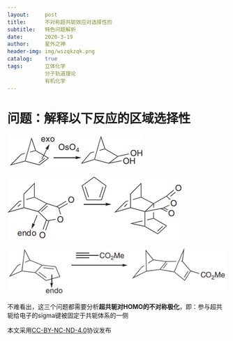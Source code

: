 ```yaml
---
layout:     post
title:      不对称超共轭效应对选择性的
subtitle:   特色问题解析
date:       2020-3-19
author:     星外之神
header-img: img/wszqkzqk.png
catalog:    true
tags:       立体化学
            分子轨道理论
            有机化学
---
```


# 问题：解释以下反应的区域选择性

![例1](https://raw.githubusercontent.com/wszqkzqk/wszqkzqk.github.io/master/img/不对称超共轭例子1.png)

![例2](https://raw.githubusercontent.com/wszqkzqk/wszqkzqk.github.io/master/img/不对称超共轭例子2.png)

![例3](https://raw.githubusercontent.com/wszqkzqk/wszqkzqk.github.io/master/img/不对称超共轭例子3.png)

不难看出，这三个问题都需要分析**超共轭对HOMO的不对称极化**，即：参与超共轭给电子的sigma键被固定于共轭体系的一侧

本文采用[CC-BY-NC-ND-4.0](https://creativecommons.org/licenses/by-nc-nd/4.0/deed.zh)协议发布
